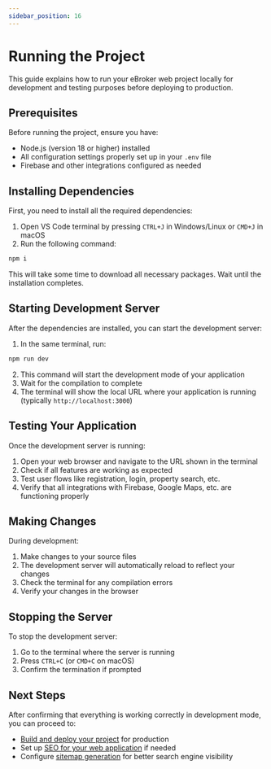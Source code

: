 ```yaml
---
sidebar_position: 16
---
```


# Running the Project

This guide explains how to run your eBroker web project locally for development and testing purposes before deploying to production.

## Prerequisites

Before running the project, ensure you have:

- Node.js (version 18 or higher) installed
- All configuration settings properly set up in your `.env` file
- Firebase and other integrations configured as needed

## Installing Dependencies

First, you need to install all the required dependencies:

1. Open VS Code terminal by pressing `CTRL+J` in Windows/Linux or `CMD+J` in macOS
2. Run the following command:

```bash
npm i
```

This will take some time to download all necessary packages. Wait until the installation completes.

## Starting Development Server

After the dependencies are installed, you can start the development server:

1. In the same terminal, run:

```bash
npm run dev
```

2. This command will start the development mode of your application
3. Wait for the compilation to complete
4. The terminal will show the local URL where your application is running (typically `http://localhost:3000`)

## Testing Your Application

Once the development server is running:

1. Open your web browser and navigate to the URL shown in the terminal
2. Check if all features are working as expected
3. Test user flows like registration, login, property search, etc.
4. Verify that all integrations with Firebase, Google Maps, etc. are functioning properly

## Making Changes

During development:

1. Make changes to your source files
2. The development server will automatically reload to reflect your changes
3. Check the terminal for any compilation errors
4. Verify your changes in the browser

## Stopping the Server

To stop the development server:

1. Go to the terminal where the server is running
2. Press `CTRL+C` (or `CMD+C` on macOS)
3. Confirm the termination if prompted

## Next Steps

After confirming that everything is working correctly in development mode, you can proceed to:

- [Build and deploy your project](./deployment-without-seo.md) for production
- Set up [SEO for your web application](./seo-for-web.md) if needed
- Configure [sitemap generation](./sitemap-setup.md) for better search engine visibility
